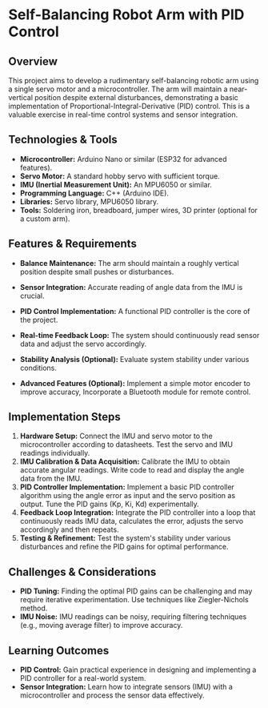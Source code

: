 # Self-Balancing Robot Arm with PID Control

## Overview
This project aims to develop a rudimentary self-balancing robotic arm using a single servo motor and a microcontroller. The arm will maintain a near-vertical position despite external disturbances, demonstrating a basic implementation of Proportional-Integral-Derivative (PID) control. This is a valuable exercise in real-time control systems and sensor integration.

## Technologies & Tools
* **Microcontroller:** Arduino Nano or similar (ESP32 for advanced features).
* **Servo Motor:**  A standard hobby servo with sufficient torque.
* **IMU (Inertial Measurement Unit):**  An MPU6050 or similar.
* **Programming Language:** C++ (Arduino IDE).
* **Libraries:**  Servo library, MPU6050 library.
* **Tools:** Soldering iron, breadboard, jumper wires, 3D printer (optional for a custom arm).

## Features & Requirements
- **Balance Maintenance:** The arm should maintain a roughly vertical position despite small pushes or disturbances.
- **Sensor Integration:** Accurate reading of angle data from the IMU is crucial.
- **PID Control Implementation:** A functional PID controller is the core of the project.
- **Real-time Feedback Loop:** The system should continuously read sensor data and adjust the servo accordingly.
- **Stability Analysis (Optional):**  Evaluate system stability under various conditions.

- **Advanced Features (Optional):** Implement a simple motor encoder to improve accuracy,  Incorporate a Bluetooth module for remote control.

## Implementation Steps
1. **Hardware Setup:** Connect the IMU and servo motor to the microcontroller according to datasheets. Test the servo and IMU readings individually.
2. **IMU Calibration & Data Acquisition:** Calibrate the IMU to obtain accurate angular readings. Write code to read and display the angle data from the IMU.
3. **PID Controller Implementation:** Implement a basic PID controller algorithm using the angle error as input and the servo position as output. Tune the PID gains (Kp, Ki, Kd) experimentally.
4. **Feedback Loop Integration:**  Integrate the PID controller into a loop that continuously reads IMU data, calculates the error, adjusts the servo accordingly and then repeats.
5. **Testing & Refinement:** Test the system's stability under various disturbances and refine the PID gains for optimal performance.

## Challenges & Considerations
- **PID Tuning:** Finding the optimal PID gains can be challenging and may require iterative experimentation.  Use techniques like Ziegler-Nichols method.
- **IMU Noise:** IMU readings can be noisy, requiring filtering techniques (e.g., moving average filter) to improve accuracy.

## Learning Outcomes
- **PID Control:** Gain practical experience in designing and implementing a PID controller for a real-world system.
- **Sensor Integration:** Learn how to integrate sensors (IMU) with a microcontroller and process the sensor data effectively.

